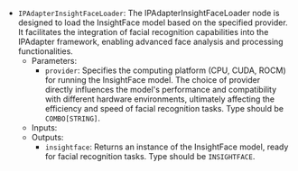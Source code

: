 - `IPAdapterInsightFaceLoader`: The IPAdapterInsightFaceLoader node is designed to load the InsightFace model based on the specified provider. It facilitates the integration of facial recognition capabilities into the IPAdapter framework, enabling advanced face analysis and processing functionalities.
    - Parameters:
        - `provider`: Specifies the computing platform (CPU, CUDA, ROCM) for running the InsightFace model. The choice of provider directly influences the model's performance and compatibility with different hardware environments, ultimately affecting the efficiency and speed of facial recognition tasks. Type should be `COMBO[STRING]`.
    - Inputs:
    - Outputs:
        - `insightface`: Returns an instance of the InsightFace model, ready for facial recognition tasks. Type should be `INSIGHTFACE`.

